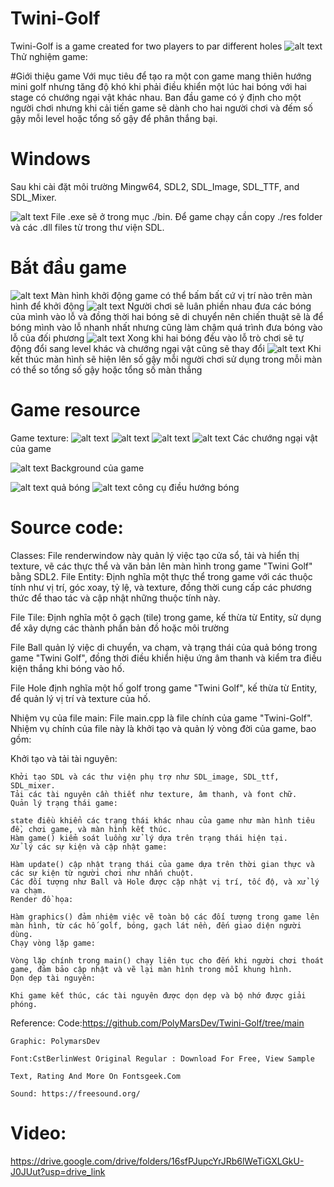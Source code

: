 # Twini-Golf

Twini-Golf is a game created for two players to par different holes 
![alt text](image.png)
Thử nghiệm game:

#Giới thiệu game
Với mục tiêu để tạo ra một con game mang thiên hướng mini golf nhưng tăng độ khó khi phải điều khiển một lúc hai bóng với hai stage có chướng ngại vật khác nhau. Ban đầu game có ý định cho một người chơi nhưng khi cải tiến game sẽ dành cho hai người chơi và đếm số gậy mỗi level hoặc tổng số gậy để phân thắng bại.

# Windows
Sau khi cài đặt môi trường Mingw64, SDL2, SDL_Image, SDL_TTF, and SDL_Mixer.

![alt text](image-1.png)
File .exe sẽ ở trong mục ./bin. Để game chạy cần copy ./res folder và các .dll files từ trong thư viện SDL.

# Bắt đầu game
![alt text](image-2.png)
Màn hình khởi động game có thể bấm bất cứ vị trí nào trên màn hình để khởi động
![alt text](image-3.png)
Người chơi sẽ luân phiền nhau đưa các bóng của mình vào lỗ và đồng thời hai bóng sẽ di chuyển nên chiến thuật sẽ là để bóng mình vào lỗ nhanh nhất nhưng cũng làm chậm quá trình đưa bóng vào lỗ của đối phương 
![alt text](image-4.png)
Xong khi hai bóng đều vào lỗ trò chơi sẽ tự động đổi sang level khác và chướng ngại vật cũng sẽ thay đổi
![alt text](image-5.png)
Khi kết thúc màn hình sẽ hiện lên số gậy mỗi người chơi sử dụng trong mỗi màn có thể so tổng số gậy hoặc tổng số màn thắng 

# Game resource
Game texture:
![alt text](tile64_dark.png) 
![alt text](tile64_light.png)
![alt text](tile32_dark.png)
![alt text](tile32_light.png)
Các chướng ngại vật của game

![alt text](bg.png)
Background của game

![alt text](ball.png) quả bóng 
![alt text](point.png) công cụ điều hướng bóng 

# Source code:

Classes: 
File renderwindow này quản lý việc tạo cửa sổ, tải và hiển thị texture, vẽ các thực thể và văn bản lên màn hình trong game "Twini Golf" bằng SDL2.
File Entity: Định nghĩa một thực thể trong game với các thuộc tính như vị trí, góc xoay, tỷ lệ, và texture, đồng thời cung cấp các phương thức để thao tác và cập nhật những thuộc tính này.

File Tile: Định nghĩa một ô gạch (tile) trong game, kế thừa từ Entity, sử dụng để xây dựng các thành phần bản đồ hoặc môi trường

File Ball quản lý việc di chuyển, va chạm, và trạng thái của quả bóng trong game "Twini Golf", đồng thời điều khiển hiệu ứng âm thanh và kiểm tra điều kiện thắng khi bóng vào hố.

File Hole định nghĩa một hố golf trong game "Twini Golf", kế thừa từ Entity, để quản lý vị trí và texture của hố.

Nhiệm vụ của file main: 
File main.cpp là file chính của game "Twini-Golf". Nhiệm vụ chính của file này là khởi tạo và quản lý vòng đời của game, bao gồm:

Khởi tạo và tải tài nguyên:

    Khởi tạo SDL và các thư viện phụ trợ như SDL_image, SDL_ttf, SDL_mixer.
    Tải các tài nguyên cần thiết như texture, âm thanh, và font chữ.
    Quản lý trạng thái game:

    state điều khiển các trạng thái khác nhau của game như màn hình tiêu đề, chơi game, và màn hình kết thúc.
    Hàm game() kiểm soát luồng xử lý dựa trên trạng thái hiện tại.
    Xử lý các sự kiện và cập nhật game:

    Hàm update() cập nhật trạng thái của game dựa trên thời gian thực và các sự kiện từ người chơi như nhấn chuột.
    Các đối tượng như Ball và Hole được cập nhật vị trí, tốc độ, và xử lý va chạm.
    Render đồ họa:

    Hàm graphics() đảm nhiệm việc vẽ toàn bộ các đối tượng trong game lên màn hình, từ các hố golf, bóng, gạch lát nền, đến giao diện người dùng.
    Chạy vòng lặp game:

    Vòng lặp chính trong main() chạy liên tục cho đến khi người chơi thoát game, đảm bảo cập nhật và vẽ lại màn hình trong mỗi khung hình.
    Dọn dẹp tài nguyên:

    Khi game kết thúc, các tài nguyên được dọn dẹp và bộ nhớ được giải phóng.

Reference:
    Code:https://github.com/PolyMarsDev/Twini-Golf/tree/main
    
    Graphic: PolymarsDev
    
    Font:CstBerlinWest Original Regular : Download For Free, View Sample 
    
    Text, Rating And More On Fontsgeek.Com 
    
    Sound: https://freesound.org/
# Video: 

https://drive.google.com/drive/folders/16sfPJupcYrJRb6lWeTiGXLGkU-J0JUut?usp=drive_link